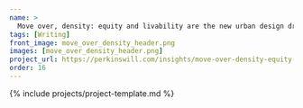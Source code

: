 ```yaml
---
name: >
  Move over, density: equity and livability are the new urban design drivers
tags: [Writing]
front_image: move_over_density_header.png
images: [move_over_density_header.png]
project_url: https://perkinswill.com/insights/move-over-density-equity-and-livability-are-the-new-urban-design-drivers/
order: 16
---
```


{% include projects/project-template.md %}